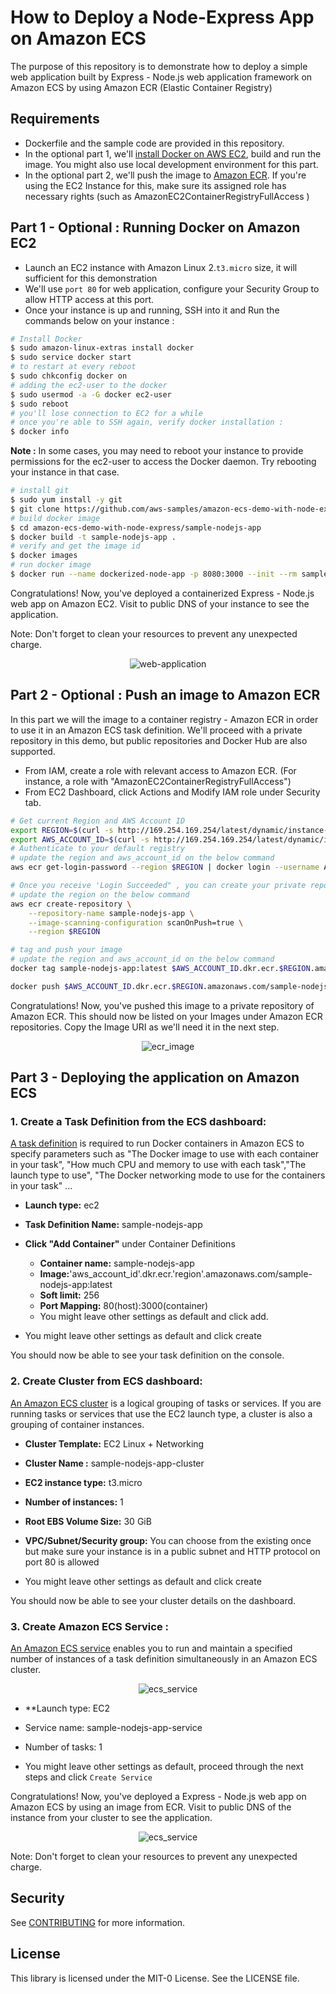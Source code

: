 
# How to Deploy a Node-Express App on Amazon ECS

The purpose of this repository is to demonstrate how to deploy a simple web application built by Express - Node.js web application framework on Amazon ECS by using Amazon ECR (Elastic Container Registry)

## Requirements

 - Dockerfile and the sample code are provided in this repository.
 - In the optional part 1, we'll [install Docker on AWS EC2](https://docs.aws.amazon.com/AmazonECS/latest/userguide/docker-basics.html#install_docker), build and run the image. You might also use local development environment for this part.
 - In the optional part 2, we'll push the image to [Amazon ECR](https://docs.aws.amazon.com/AmazonECR/latest/userguide/getting-started-cli.html#cli-authenticate-registry). If you're using the EC2 Instance for this, make sure its assigned role has necessary rights (such as AmazonEC2ContainerRegistryFullAccess )


## Part 1 - Optional : Running Docker on Amazon EC2

- Launch an EC2 instance with Amazon Linux 2.`t3.micro` size, it will sufficient for this demonstration
- We'll use `port 80` for web application, configure your Security Group to allow HTTP access at this port. 
- Once your instance is up and running, SSH into it and Run the commands below on your instance :

```bash
# Install Docker
$ sudo amazon-linux-extras install docker
$ sudo service docker start
# to restart at every reboot
$ sudo chkconfig docker on
# adding the ec2-user to the docker
$ sudo usermod -a -G docker ec2-user
$ sudo reboot
# you'll lose connection to EC2 for a while
# once you're able to SSH again, verify docker installation : 
$ docker info
```

**Note :** In some cases, you may need to reboot your instance to provide permissions for the ec2-user to access the Docker daemon. Try rebooting your instance in that case.

```bash
# install git
$ sudo yum install -y git
$ git clone https://github.com/aws-samples/amazon-ecs-demo-with-node-express
# build docker image
$ cd amazon-ecs-demo-with-node-express/sample-nodejs-app
$ docker build -t sample-nodejs-app .
# verify and get the image id
$ docker images
# run docker image
$ docker run --name dockerized-node-app -p 8080:3000 --init --rm sample-nodejs-app

```

Congratulations! Now, you've deployed a containerized Express - Node.js web app on Amazon EC2. Visit to public DNS of your instance to see the application.

Note: Don't forget to clean your resources to prevent any unexpected charge. 

<p align="center">
    <img src="./diagram/public_ip.png" alt="web-application" />
<p>

## Part 2 - Optional : Push an image to Amazon ECR

In this part we will the image to a container registry - Amazon ECR in order to use it in an Amazon ECS task definition. We'll proceed with a private repository in this demo, but public repositories and Docker Hub are also supported.

- From IAM, create a role with relevant access to Amazon ECR. (For instance, a role with "AmazonEC2ContainerRegistryFullAccess") 
- From EC2 Dashboard, click Actions and Modify IAM role under Security tab. 

```bash
# Get current Region and AWS Account ID
export REGION=$(curl -s http://169.254.169.254/latest/dynamic/instance-identity/document | awk -F'"' '/"region"/ { print $4 }')
export AWS_ACCOUNT_ID=$(curl -s http://169.254.169.254/latest/dynamic/instance-identity/document | awk -F'"' '/"accountId"/ { print $4 }') 
# Authenticate to your default registry
# update the region and aws_account_id on the below command
aws ecr get-login-password --region $REGION | docker login --username AWS --password-stdin $AWS_ACCOUNT_ID.dkr.ecr.$REGION.amazonaws.com

# Once you receive 'Login Succeeded" , you can create your private repo on ECR
# update the region on the below command
aws ecr create-repository \
    --repository-name sample-nodejs-app \
    --image-scanning-configuration scanOnPush=true \
    --region $REGION

# tag and push your image
# update the region and aws_account_id on the below command
docker tag sample-nodejs-app:latest $AWS_ACCOUNT_ID.dkr.ecr.$REGION.amazonaws.com/sample-nodejs-app:latest

docker push $AWS_ACCOUNT_ID.dkr.ecr.$REGION.amazonaws.com/sample-nodejs-app:latest

```

Congratulations! Now, you've pushed this image to a private repository of Amazon ECR. This should now be listed on your Images under Amazon ECR repositories. Copy the Image URI as we'll need it in the next step.

<p align="center">
    <img src="./diagram/ecr_private.png" alt="ecr_image" />
<p>

## Part 3 - Deploying the application on Amazon ECS

### 1. Create a Task Definition from the ECS dashboard:

[A task definition](https://docs.aws.amazon.com/AmazonECS/latest/developerguide/task_definitions.html) is required to run Docker containers in Amazon ECS to specify parameters such as "The Docker image to use with each container in your task", "How much CPU and memory to use with each task","The launch type to use", "The Docker networking mode to use for the containers in your task" ...

- **Launch type:** ec2
- **Task Definition Name:** sample-nodejs-app
- **Click "Add Container"** under Container Definitions
  - **Container name:** sample-nodejs-app
  - **Image:**'aws_account_id'.dkr.ecr.'region'.amazonaws.com/sample-nodejs-app:latest
  - **Soft limit:** 256
  - **Port Mapping:** 80(host):3000(container)
  - You might leave other settings as default and click add.

- You might leave other settings as default and click create

You should now be able to see your task definition on the console.

### 2. Create Cluster from ECS dashboard:

[An Amazon ECS cluster](https://docs.aws.amazon.com/AmazonECS/latest/developerguide/clusters.html) is a logical grouping of tasks or services. If you are running tasks or services that use the EC2 launch type, a cluster is also a grouping of container instances.

- **Cluster Template:** EC2 Linux + Networking

- **Cluster Name :** sample-nodejs-app-cluster

- **EC2 instance type:** t3.micro

- **Number of instances:** 1
- **Root EBS Volume Size:** 30 GiB
- **VPC/Subnet/Security group:** You can choose from the existing once but make sure your instance is in a public subnet and HTTP protocol on port 80 is allowed

- You might leave other settings as default and click create

You should now be able to see your cluster details on the dashboard.

### 3. Create Amazon ECS Service :

[An Amazon ECS service](https://docs.aws.amazon.com/AmazonECS/latest/developerguide/ecs_services.html) enables you to run and maintain a specified number of instances of a task definition simultaneously in an Amazon ECS cluster.

<p align="center">
    <img src="./diagram/create_service.png" alt="ecs_service" />
<p>

- **Launch type: EC2
- Service name: sample-nodejs-app-service
- Number of tasks: 1

- You might leave other settings as default, proceed through the next steps and click `Create Service`

Congratulations! Now, you've deployed a Express - Node.js web app on Amazon ECS by using an image from ECR. Visit to public DNS of the instance from your cluster to see the application.

<p align="center">
    <img src="./diagram/cluster_details.png" alt="ecs_service" />
<p>

Note: Don't forget to clean your resources to prevent any unexpected charge. 

## Security

See [CONTRIBUTING](CONTRIBUTING.md#security-issue-notifications) for more information.

## License

This library is licensed under the MIT-0 License. See the LICENSE file.
